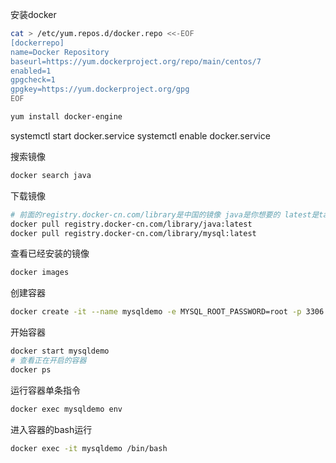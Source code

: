 安装docker
```bash
cat > /etc/yum.repos.d/docker.repo <<-EOF
[dockerrepo]
name=Docker Repository
baseurl=https://yum.dockerproject.org/repo/main/centos/7
enabled=1
gpgcheck=1
gpgkey=https://yum.dockerproject.org/gpg
EOF

yum install docker-engine
```

systemctl start docker.service
systemctl enable docker.service

搜索镜像
```bash
docker search java
```

下载镜像
```bash
# 前面的registry.docker-cn.com/library是中国的镜像 java是你想要的 latest是tag
docker pull registry.docker-cn.com/library/java:latest
docker pull registry.docker-cn.com/library/mysql:latest
```

查看已经安装的镜像
```bash
docker images
```

创建容器
```bash
docker create -it --name mysqldemo -e MYSQL_ROOT_PASSWORD=root -p 3306:3306 mysql:latest
```

开始容器
```bash
docker start mysqldemo
# 查看正在开启的容器
docker ps
```

运行容器单条指令
```bash
docker exec mysqldemo env
```

进入容器的bash运行
```bash
docker exec -it mysqldemo /bin/bash
```
